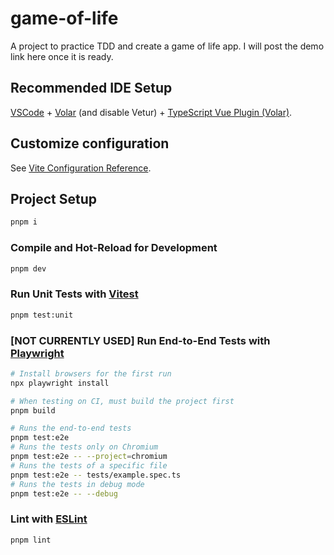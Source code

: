 # game-of-life

A project to practice TDD and create a game of life app.
I will post the demo link here once it is ready.

## Recommended IDE Setup

[VSCode](https://code.visualstudio.com/) + [Volar](https://marketplace.visualstudio.com/items?itemName=Vue.volar) (and disable Vetur) + [TypeScript Vue Plugin (Volar)](https://marketplace.visualstudio.com/items?itemName=Vue.vscode-typescript-vue-plugin).

## Customize configuration

See [Vite Configuration Reference](https://vitejs.dev/config/).

## Project Setup

```sh
pnpm i
```

### Compile and Hot-Reload for Development

```sh
pnpm dev
```

### Run Unit Tests with [Vitest](https://vitest.dev/)

```sh
pnpm test:unit
```

### [NOT CURRENTLY USED] Run End-to-End Tests with [Playwright](https://playwright.dev)

```sh
# Install browsers for the first run
npx playwright install

# When testing on CI, must build the project first
pnpm build

# Runs the end-to-end tests
pnpm test:e2e
# Runs the tests only on Chromium
pnpm test:e2e -- --project=chromium
# Runs the tests of a specific file
pnpm test:e2e -- tests/example.spec.ts
# Runs the tests in debug mode
pnpm test:e2e -- --debug
```

### Lint with [ESLint](https://eslint.org/)

```sh
pnpm lint
```
